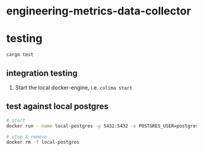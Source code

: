 # engineering-metrics-data-collector

# testing

`cargo test`

## integration testing

1. Start the local docker-engine, i.e. `colima start`

## test against local postgres
```bash
# start
docker run --name local-postgres -p 5432:5432 -e POSTGRES_USER=postgres -e POSTGRES_PASSWORD=postgres -e POSTGRES_DB=postgres -d postgres

# stop & remove 
docker rm -f local-postgres
```